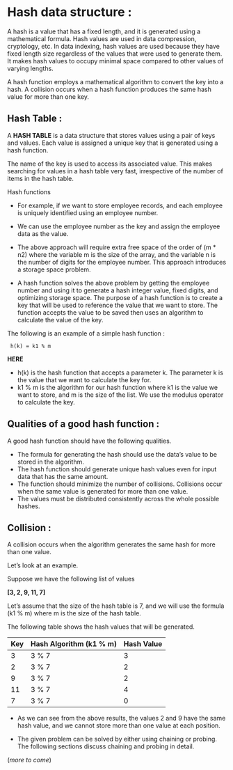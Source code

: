 # Hash data structure :
A hash is a value that has a fixed length, and it is generated using a mathematical formula. Hash values are used in data compression, cryptology, etc. In data indexing, hash values are used because they have fixed length size regardless of the values that were used to generate them. It makes hash values to occupy minimal space compared to other values of varying lengths.

A hash function employs a mathematical algorithm to convert the key into a hash. A collision occurs when a hash function produces the same hash value for more than one key.

## Hash Table :
A __HASH TABLE__ is a data structure that stores values using a pair of keys and values. Each value is assigned a unique key that is generated using a hash function.

The name of the key is used to access its associated value. This makes searching for values in a hash table very fast, irrespective of the number of items in the hash table.

Hash functions

- For example, if we want to store employee records, and each employee is uniquely identified using an employee number.

- We can use the employee number as the key and assign the employee data as the value.

- The above approach will require extra free space of the order of (m * n2) where the variable m is the size of the array, and the variable n is the number of digits for the employee number. This approach introduces a storage space problem.

- A hash function solves the above problem by getting the employee number and using it to generate a hash integer value, fixed digits, and optimizing storage space. The purpose of a hash function is to create a key that will be used to reference the value that we want to store. The function accepts the value to be saved then uses an algorithm to calculate the value of the key.

The following is an example of a simple hash function : 

```  h(k) = k1 % m  ```

__HERE__

- h(k) is the hash function that accepts a parameter k. The parameter k is the value that we want to calculate the key for.
- k1 % m is the algorithm for our hash function where k1 is the value we want to store, and m is the size of the list. We use the modulus operator to calculate the key.

## Qualities of a good hash function :

A good hash function should have the following qualities.

- The formula for generating the hash should use the data’s value to be stored in the algorithm.
- The hash function should generate unique hash values even for input data that has the same amount.
- The function should minimize the number of collisions. Collisions occur when the same value is generated for more than one value.
- The values must be distributed consistently across the whole possible hashes.

## Collision : 

A collision occurs when the algorithm generates the same hash for more than one value.

Let’s look at an example.

Suppose we have the following list of values

__[3, 2, 9, 11, 7]__

Let’s assume that the size of the hash table is 7, and we will use the formula (k1 % m) where m is the size of the hash table.

The following table shows the hash values that will be generated.

Key      |    Hash Algorithm (k1 % m) |  Hash Value |
---------|----------------------------|--------------
3	       |        3 % 7               |     3       
2	       |        3 % 7	              |     2       
9	       |        3 % 7               |	    2
11       |        3 % 7               |	    4
7	       |        3 % 7               |	    0

- As we can see from the above results, the values 2 and 9 have the same hash value, and we cannot store more than one value at each position.

- The given problem can be solved by either using chaining or probing. The following sections discuss chaining and probing in detail.

(_more to come_)
